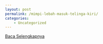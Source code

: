 ```yaml
---
layout: post
permalink: /mimpi-lebah-masuk-telinga-kiri/
categories:
    - Uncategorized
---
```


[Baca Selengkapnya](/10)